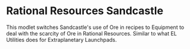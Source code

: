 # Rational Resources Sandcastle

This modlet switches Sandcastle's use of Ore in recipes to Equipment to deal with the scarcity of Ore in Rational Resources. Similar to what EL Utilities does for Extraplanetary Launchpads.